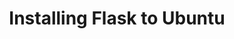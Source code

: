 ---
layout: post
title: Installing Flask to Ubuntu
description: "Directions and Images for Installing Flask to Ubuntu."
modified: 2014-02-05
category: articles
tags: [flask, python, learning python]
---